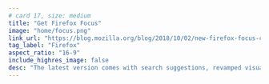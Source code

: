 ```yaml
---
# card 17, size: medium
title: "Get Firefox Focus"
image: "home/focus.png"
link_url: "https://blog.mozilla.org/blog/2018/10/02/new-firefox-focus-comes-with-search-suggestions-revamped-visual-design-and-an-under-the-hood-surprise-for-android-users/?utm_source=www.mozilla.org&utm_medium=referral&utm_campaign=homepage&utm_content=card"
tag_label: "Firefox"
aspect_ratio: "16-9"
include_highres_image: false
desc: "The latest version comes with search suggestions, revamped visual design and an under-the-hood surprise for Android users."
---
```

